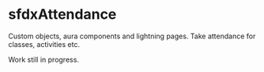 # sfdxAttendance
Custom objects, aura components and lightning pages. Take attendance for classes, activities etc.

Work still in progress.
